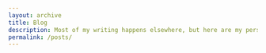 ```yaml
---
layout: archive
title: Blog
description: Most of my writing happens elsewhere, but here are my personal blog posts.
permalink: /posts/
---
```


